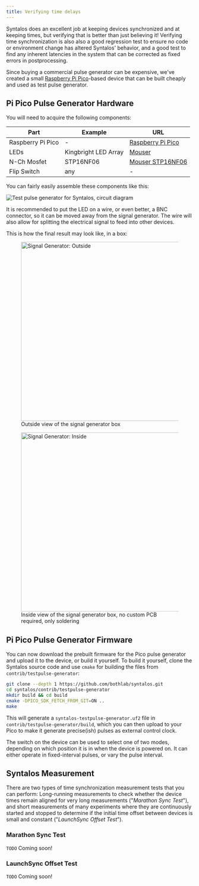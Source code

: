 ```yaml
---
title: Verifying time delays
---
```


Syntalos does an excellent job at keeping devices synchronized and at keeping times,
but verifying that is better than just believing it!
Verifying time synchronization is also also a good regression test to ensure no code or
environment change has altered Syntalos' behavior, and a good test to find any inherent
latencies in the system that can be corrected as fixed errors in postprocessing.

Since buying a commercial pulse generator can be expensive, we've created a small
[Raspberry Pi Pico](https://www.raspberrypi.com/products/raspberry-pi-pico/)-based device
that can be built cheaply and used as test pulse generator.

## Pi Pico Pulse Generator Hardware

You will need to acquire the following components:

| Part              | Example              | URL   |
| ----------------- | -------------------- | ----- |
| Raspberry Pi Pico | -                    | [Raspberry Pi Pico](https://www.raspberrypi.com/products/raspberry-pi-pico/) |
| LEDs              | Kingbright LED Array | [Mouser](https://www.mouser.de/ProductDetail/Kingbright/DE4SGD?qs=sGAEpiMZZMsdbfY7qIGLUvw%2FdtA4j7R5F%252BhvryFj4Zw%3D) |
| N-Ch Mosfet       | STP16NF06            | [Mouser STP16NF06](https://www.mouser.de/ProductDetail/STMicroelectronics/STP16NF06?qs=FOlmdCx%252BAA3QgI0ylnH1gA%3D%3D) |
| Flip Switch       | any                  | - |


You can fairly easily assemble these components like this:

![Test pulse generator for Syntalos, circuit diagram](https://raw.githubusercontent.com/syntalos/syntalos/master/contrib/testpulse-generator/circuit/TestpulseGenerator.svg)

It is recommended to put the LED on a wire, or even better, a BNC connector, so it can be moved away from the signal generator.
The wire will also allow for splitting the electrical signal to feed into other devices.

This is how the final result may look like, in a box:

<figure>
    <img src="/images/signalgen-outside.avif" width="480" alt="Signal Generator: Outside" loading="lazy">
    <figcaption>Outside view of the signal generator box</figcaption>
</figure>

<figure>
    <img src="/images/signalgen-inside.avif" width="480" alt="Signal Generator: Inside" loading="lazy">
    <figcaption>Inside view of the signal generator box, no custom PCB required, only soldering</figcaption>
</figure>


## Pi Pico Pulse Generator Firmware

You can now download the prebuilt firmware for the Pico pulse generator and upload it to the device,
or build it yourself.
To build it yourself, clone the Syntalos source code and use `cmake` for building the files
from `contrib/testpulse-generator`:

```bash
git clone --depth 1 https://github.com/bothlab/syntalos.git
cd syntalos/contrib/testpulse-generator
mkdir build && cd build
cmake -DPICO_SDK_FETCH_FROM_GIT=ON ..
make
```

This will generate a `syntalos-testpulse-generator.uf2` file in `contrib/testpulse-generator/build`, which you
can then upload to your Pico to make it generate precise(ish) pulses as external control clock.

The switch on the device can be used to select one of two modes, depending on which position it is in when the device is powered on.
It can either operate in fixed-interval pulses, or vary the pulse interval.

## Syntalos Measurement

There are two types of time synchronization measurement tests that you can perform:
Long-running measurements to check whether the device times remain aligned for very long measurements ("*Marathon Sync Test*"),
and short measurements of many experiments where they are continuously started and stopped to determine if the initial time offset
between devices is small and constant ("*LaunchSync Offset Test*").

### Marathon Sync Test

`TODO`
Coming soon!

### LaunchSync Offset Test

`TODO`
Coming soon!
